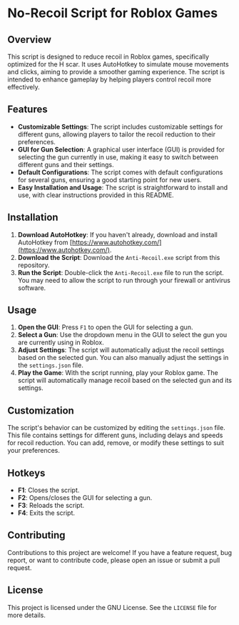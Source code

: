 # No-Recoil Script for Roblox Games

## Overview

This script is designed to reduce recoil in Roblox games, specifically optimized for the H scar. It uses AutoHotkey to simulate mouse movements and clicks, aiming to provide a smoother gaming experience. The script is intended to enhance gameplay by helping players control recoil more effectively.

## Features

- **Customizable Settings**: The script includes customizable settings for different guns, allowing players to tailor the recoil reduction to their preferences.
- **GUI for Gun Selection**: A graphical user interface (GUI) is provided for selecting the gun currently in use, making it easy to switch between different guns and their settings.
- **Default Configurations**: The script comes with default configurations for several guns, ensuring a good starting point for new users.
- **Easy Installation and Usage**: The script is straightforward to install and use, with clear instructions provided in this README.

## Installation

1. **Download AutoHotkey**: If you haven't already, download and install AutoHotkey from [https://www.autohotkey.com/](https://www.autohotkey.com/).
2. **Download the Script**: Download the `Anti-Recoil.exe` script from this repository.
3. **Run the Script**: Double-click the `Anti-Recoil.exe` file to run the script. You may need to allow the script to run through your firewall or antivirus software.

## Usage

1. **Open the GUI**: Press `F1` to open the GUI for selecting a gun.
2. **Select a Gun**: Use the dropdown menu in the GUI to select the gun you are currently using in Roblox.
3. **Adjust Settings**: The script will automatically adjust the recoil settings based on the selected gun. You can also manually adjust the settings in the `settings.json` file.
4. **Play the Game**: With the script running, play your Roblox game. The script will automatically manage recoil based on the selected gun and its settings.

## Customization

The script's behavior can be customized by editing the `settings.json` file. This file contains settings for different guns, including delays and speeds for recoil reduction. You can add, remove, or modify these settings to suit your preferences.

## Hotkeys

- **F1**: Closes the script.
- **F2**: Opens/closes the GUI for selecting a gun.
- **F3**: Reloads the script.
- **F4**: Exits the script.

## Contributing

Contributions to this project are welcome! If you have a feature request, bug report, or want to contribute code, please open an issue or submit a pull request.

## License

This project is licensed under the GNU License. See the `LICENSE` file for more details.